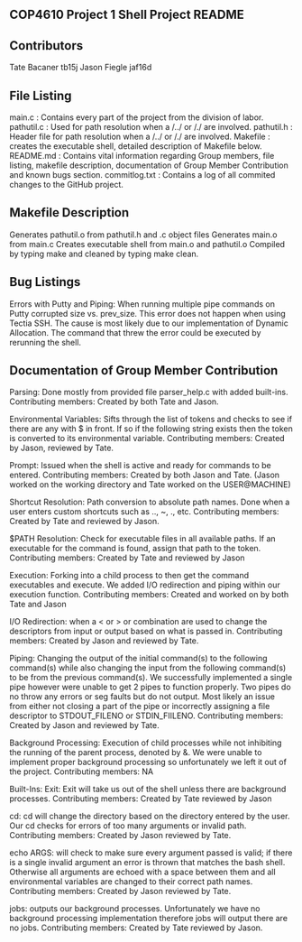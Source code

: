 COP4610 Project 1 Shell Project README
--------------------------------------

Contributors
------------
Tate Bacaner tb15j
Jason Fiegle jaf16d

File Listing
------------
main.c  : Contains every part of the project from the division of labor. 
pathutil.c  : Used for path resolution when a /../ or /./ are involved.
pathutil.h  : Header file for path resolution when a /../ or /./ are involved.
Makefile  : creates the executable shell, detailed description of Makefile below. 
README.md : Contains vital information regarding Group members, file listing, makefile description, documentation of Group                            Member Contribution and known bugs section.
commitlog.txt : Contains a log of all commited changes to the GitHub project.

Makefile Description
--------------------
Generates pathutil.o from pathutil.h and .c object files
Generates main.o from main.c
Creates executable shell from main.o and pathutil.o
Compiled by typing make and cleaned by typing make clean.

Bug Listings
------------
Errors with Putty and Piping: When running multiple pipe commands on Putty corrupted size vs. prev_size. This error does not happen when using Tectia SSH. The cause is most likely due to our implementation of Dynamic Allocation. The command that threw the error could be executed by rerunning the shell.

Documentation of Group Member Contribution
------------------------------------------

Parsing: Done mostly from provided file parser_help.c with added built-ins.
Contributing members: Created by both Tate and Jason.

Environmental Variables: Sifts through the list of tokens and checks to see if there are any with $ in front. If so if the following string exists then the token is converted to its environmental variable.
Contributing members: Created by Jason, reviewed by Tate.

Prompt: Issued when the shell is active and ready for commands to be entered.
Contributing members: Created by both Jason and Tate. (Jason worked on the working directory and Tate worked on the USER@MACHINE)

Shortcut Resolution: Path conversion to absolute path names. Done when a user enters custom shortcuts such as .., ~, ., etc.
Contributing members: Created by Tate and reviewed by Jason.

$PATH Resolution: Check for executable files in all available paths. If an executable for the command is found, assign that path to the token.
Contributing members: Created by Tate and reviewed by Jason

Execution: Forking into a child process to then get the command executables and execute. We added I/O redirection and piping within our execution function.
Contributing members: Created and worked on by both Tate and Jason

I/O Redirection: when a < or > or combination are used to change the descriptors from input or output based on what is passed in.
Contributing members: Created by Jason and reviewed by Tate.

Piping: Changing the output of the initial command(s) to the following command(s) while also changing the input from the following command(s) to be from the previous command(s). We successfully implemented a single pipe however were unable to get 2 pipes to function properly. Two pipes do no throw any errors or seg faults but do not output. Most likely an issue from either not closing a part of the pipe or incorrectly assigning a file descriptor to STDOUT_FILENO or STDIN_FIILENO.
Contributing members: Created by Jason and reviewed by Tate.

Background Processing: Execution of child processes while not inhibiting the running of the parent process, denoted by &. We were unable to implement proper background processing so unfortunately we left it out of the project.
Contributing members: NA

Built-Ins:
Exit: Exit will take us out of the shell unless there are background processes.
Contributing members: Created by Tate reviewed by Jason
          
cd: cd will change the directory based on the directory entered by the user. Our cd checks for errors of too many arguments or invalid path.
Contributing members: Created by Jason reviewed by Tate.

echo ARGS: will check to make sure every argument passed is valid; if there is a single invalid argument an error is thrown that matches the bash shell. Otherwise all arguments are echoed with a space between them and all environmental variables are changed to their correct path names.
Contributing members: Created by Jason reviewed by Tate.

jobs: outputs our background processes. Unfortunately we have no background processing implementation therefore jobs will output there are no jobs.
Contributing members: Created by Tate reviewed by Jason.
